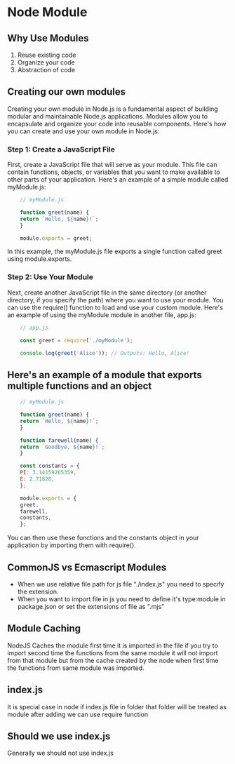 # Node Module

## Why Use Modules

1. Reuse existing code
2. Organize your code
3. Abstraction of code

## Creating our own modules

Creating your own module in Node.js is a fundamental aspect of building modular and maintainable Node.js applications. Modules allow you to encapsulate and organize your code into reusable components. Here's how you can create and use your own module in Node.js:

### Step 1: Create a JavaScript File

First, create a JavaScript file that will serve as your module. This file can contain functions, objects, or variables that you want to make available to other parts of your application. Here's an example of a simple module called myModule.js:

```js
    // myModule.js

    function greet(name) {
    return `Hello, ${name}!`;
    }

    module.exports = greet;
```

In this example, the myModule.js file exports a single function called greet using module.exports.

### Step 2: Use Your Module

Next, create another JavaScript file in the same directory (or another directory, if you specify the path) where you want to use your module. You can use the require() function to load and use your custom module. Here's an example of using the myModule module in another file, app.js:

```js
    // app.js

    const greet = require('./myModule');

    console.log(greet('Alice')); // Outputs: Hello, Alice!
```

## Here's an example of a module that exports multiple functions and an object

```js
    // myModule.js

    function greet(name) {
    return `Hello, ${name}!`;
    }

    function farewell(name) {
    return `Goodbye, ${name}!`;
    }

    const constants = {
    PI: 3.14159265359,
    E: 2.71828,
    };

    module.exports = {
    greet,
    farewell,
    constants,
    };
```

You can then use these functions and the constants object in your application by importing them with require().

## CommonJS vs Ecmascript Modules

* When we use relative file path for js file "./index.js" you need to specify the extension.
* When you want to import file in js you need to define it's type:module in package.json or set the extensions of file as ".mjs"

## Module Caching

NodeJS Caches the module first time it is imported in the file if you try to import second time the functions from the same module it will not import from that module but from the cache created by the node when first time the functions from same module was imported.

## index.js

It is special case in node if index.js file in folder that folder will be treated as module after adding we can use require function

## Should we use index.js

Generally we should not use index.js

